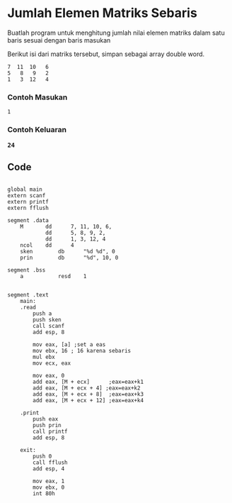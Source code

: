 <h1>Jumlah Elemen Matriks Sebaris</h1>
Buatlah program untuk menghitung jumlah nilai elemen matriks dalam satu baris sesuai dengan baris masukan

Berikut isi dari matriks tersebut, simpan sebagai array double word.

```
7  11  10   6
5   8   9   2
1   3  12   4
```

<h3>Contoh Masukan</h3>

```
1
```

<h3>Contoh Keluaran</he>

```
24
```

<h2>Code</h2>

```
	
global main 
extern scanf
extern printf
extern fflush
 
segment .data
    M       dd      7, 11, 10, 6,
            dd      5, 8, 9, 2,
            dd      1, 3, 12, 4
    ncol    dd      4
    sken        db      "%d %d", 0
    prin        db      "%d", 10, 0
 
segment .bss
    a           resd    1
 
 
segment .text
    main:
    .read
        push a
        push sken
        call scanf
        add esp, 8
 
        mov eax, [a] ;set a eas
        mov ebx, 16 ; 16 karena sebaris
        mul ebx
        mov ecx, eax
  
        mov eax, 0
        add eax, [M + ecx]      ;eax=eax+k1
        add eax, [M + ecx + 4] ;eax=eax+k2
        add eax, [M + ecx + 8]  ;eax=eax+k3
        add eax, [M + ecx + 12] ;eax=eax+k4
 
    .print
        push eax
        push prin
        call printf
        add esp, 8
     
    exit:
        push 0
        call fflush
        add esp, 4
 
        mov eax, 1
        mov ebx, 0
        int 80h
        
```
